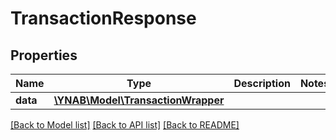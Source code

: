 # TransactionResponse

## Properties
Name | Type | Description | Notes
------------ | ------------- | ------------- | -------------
**data** | [**\YNAB\Model\TransactionWrapper**](TransactionWrapper.md) |  | 

[[Back to Model list]](../README.md#documentation-for-models) [[Back to API list]](../README.md#documentation-for-api-endpoints) [[Back to README]](../README.md)


